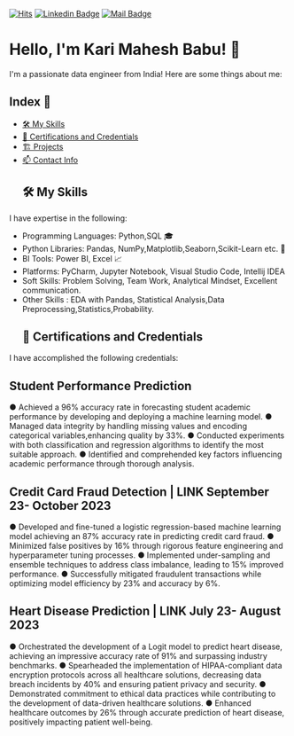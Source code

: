 [![Hits](https://hits.seeyoufarm.com/api/count/incr/badge.svg?url=https%3A%2F%2Fgithub.com%2Fdamodhar918&count_bg=%2379C83D&title_bg=%23555555&icon=steem.svg&icon_color=%23E7E7E7&title=hits&edge_flat=false)](https://github.com/KarimaheshBabu)
[![Linkedin Badge](https://img.shields.io/badge/-LinkedIn-blue?logo=Linkedin&logoColor=white&link=www.linkedin.com/in/kari-mahesh-babu-54980a20a)](www.linkedin.com/in/kari-mahesh-babu-54980a20a)
[![Mail Badge](https://img.shields.io/badge/Gmail-d14836?logo=Gmail&logoColor=white&link=mailto:maheshbabukari29@gmail.com)](mailto:maheshbabukari29@gmail.com)

# Hello, I'm Kari Mahesh Babu! 👋
I'm a passionate data engineer from India! Here are some things about me:
## Index 📑
- [🛠️ My Skills](#%EF%B8%8F-my-skills)
- [🌱 Certifications and Credentials](#-certifications-and-credentials)
- [🏗️ Projects](#%EF%B8%8F-projects)
- [📫 Contact Info](#-contact-me)
  ## 🛠️ My Skills
I have expertise in the following:

- Programming Languages: Python,SQL 🎓
- Python Libraries: Pandas, NumPy,Matplotlib,Seaborn,Scikit-Learn etc. 🐍
- BI Tools: Power BI, Excel 📈
- Platforms: PyCharm, Jupyter Notebook, Visual Studio Code, Intellij IDEA
- Soft Skills: Problem Solving, Team Work, Analytical Mindset, Excellent communication.
- Other Skills : EDA with Pandas, Statistical Analysis,Data Preprocessing,Statistics,Probability.
  ## 🌱 Certifications and Credentials
I have accomplished the following credentials:
## Student Performance Prediction 
● Achieved a 96% accuracy rate in forecasting student academic performance by developing and deploying a machine learning
model.
● Managed data integrity by handling missing values and encoding categorical variables,enhancing quality by 33%.
● Conducted experiments with both classification and regression algorithms to identify the most suitable approach.
● Identified and comprehended key factors influencing academic performance through thorough analysis.
## Credit Card Fraud Detection | LINK September 23- October 2023
● Developed and fine-tuned a logistic regression-based machine learning model achieving an 87% accuracy rate in predicting
credit card fraud.
● Minimized false positives by 16% through rigorous feature engineering and hyperparameter tuning processes.
● Implemented under-sampling and ensemble techniques to address class imbalance, leading to 15% improved performance.
● Successfully mitigated fraudulent transactions while optimizing model efficiency by 23% and accuracy by 6%.
## Heart Disease Prediction | LINK July 23- August 2023
● Orchestrated the development of a Logit model to predict heart disease, achieving an impressive accuracy rate of 91% and
surpassing industry benchmarks.
● Spearheaded the implementation of HIPAA-compliant data encryption protocols across all healthcare solutions, decreasing
data breach incidents by 40% and ensuring patient privacy and security.
● Demonstrated commitment to ethical data practices while contributing to the development of data-driven healthcare solutions.
● Enhanced healthcare outcomes by 26% through accurate prediction of heart disease, positively impacting patient well-being.

  

